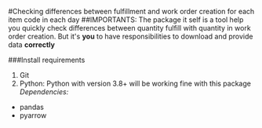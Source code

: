 #Checking differences between fulfillment and work order creation for each item code in each day
##IMPORTANTS:
The package it self is a tool help you quickly check differences between quantity fulfill with quantity in work order creation.
But it's **you** to have responsibilities to download and provide data **correctly**

###Install requirements
1. Git
1. Python:
Python with version 3.8+ will be working fine with this package
 *Dependencies:*
 - pandas
 - pyarrow
